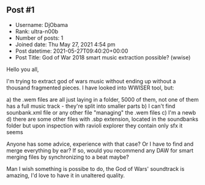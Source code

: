 ## Post #1
- Username: DjObama
- Rank: ultra-n00b
- Number of posts: 1
- Joined date: Thu May 27, 2021 4:54 pm
- Post datetime: 2021-05-27T09:40:20+00:00
- Post Title: God of War 2018 smart music extraction possible? (wwise)

Hello you all,

I'm trying to extract god of wars music without ending up without a thousand fragmented pieces. I have looked into WWISER tool, but:

a) the .wem files are all just laying in a folder, 5000 of them, not one of them has a full music track - they're split into smaller parts
b) I can't find sounbank.xml file or any other file "managing" the .wem files
c) I'm a newb
d) there are some other files with .sbp extension, located in the soundbanks folder but upon inspection with ravioli explorer they contain only sfx it seems

Anyone has some advice, experience with that case? Or I have to find and merge everything by ear? If so, would you recommend any DAW for smart merging files by synchronizing to a beat maybe?

Man I wish something is possibe to do, the God of Wars' soundtrack is amazing, I'd love to have it in unaltered quality.
